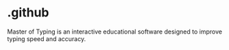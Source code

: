 # .github
Master of Typing is an interactive educational software designed to improve typing speed and accuracy.
